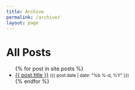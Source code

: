 ```yaml
---
title: Archive
permalink: /archive/
layout: page
---
```


# All Posts
<ul>
  {% for post in site.posts %}
    <li>
      <a href="{{ post.url }}">{{ post.title }}</a>
      <small>({{ post.date | date: "%b %-d, %Y" }})</small>
    </li>
  {% endfor %}
</ul>

